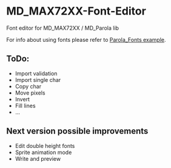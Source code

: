 # MD_MAX72XX-Font-Editor
Font editor for MD_MAX72XX / MD_Parola lib

For info about using fonts please refer to [Parola_Fonts example](https://github.com/MajicDesigns/MD_Parola/tree/master/examples/Parola_Fonts).

## ToDo:
- Import validation
- Import single char
- Copy char
- Move pixels 
- Invert
- Fill lines
- ... 

## Next version possible improvements
- Edit double height fonts
- Sprite animation mode
- Write and preview